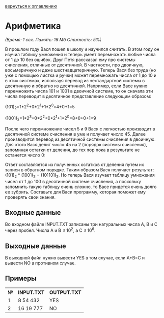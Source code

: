 <a href="/README.md">вернуться к оглавлению</a><br>

<h1>Арифметика</h1>
<i>(Время: 1&nbsp;сек. Память: 16 Мб&nbsp;Сложность: 5%)</i>

<p>
В прошлом году Вася пошел в школу и научился считать. В этом году он изучил таблицу умножения и теперь умеет перемножать любые числа от 1 до 10 без ошибок. Друг Петя рассказал ему про системы счисления, отличные от десятичной. В частности, про двоичную, восьмеричную и даже шестнадцатеричную. Теперь Вася без труда (но уже с помощью листка и ручки) может перемножать числа от 1 до 10 и в этих системах, используя перевод из нестандартной системы в десятичную и обратно из десятичной. Например, если Васе нужно перемножить числа 101 и 1001 в двоичной системе, то он сначала эти числа переводит в десятичное представление следующим образом:
</p>
<p>(101)<sub>2</sub>=1*2<sup>2</sup>+0*2<sup>1</sup>+1*2<sup>0</sup>=4+0+1=5</p>
<p>(1001)<sub>2</sub>=1*2<sup>3</sup>+0*2<sup>2</sup>+0*2<sup>1</sup>+1*2<sup>0</sup>=8+0+0+1=9</p>
<p>
После чего перемножение чисел 5 и 9 Вася с легкостью производит в десятичной системе счисления в уме и получает число 45. Далее производится перевод из десятичной системы счисления в двоичную. Для этого Вася делит число 45 на 2 (порядок системы счисления), запоминая остатки от деления, до тех пор пока в результате не останется число 0:
</p>
<p>
Ответ составляется из полученных остатков от деления путем их записи в обратном порядке. Таким образом Вася получает результат: (101)<sub>2</sub> * (1001)<sub>2</sub> = (101101)<sub>2</sub>. Но теперь Вася изучает таблицу умножения чисел от 1 до 100 в десятичной системе счисления, а поскольку запомнить такую таблицу очень сложно, то Васе придется очень долго ее зубрить. Составьте для Васи программу, которая поможет ему проверять свои знания.
</p>

<h2>Входные данные</h2>

<p>
Во входном файле INPUT.TXT записаны три натуральных числа A, B и C через пробел. Числа A и B &le; 10<sup>2</sup>, а C &le; 10<sup>6</sup>.
</p>

<h2>Выходные данные</h2>

<p>
В выходной файл нужно вывести YES в том случае, если A*B=C и вывести NO в противном случае.
</p>

<h2>Примеры</h2>

<table>
<tr><th>№</th><th>INPUT.TXT</th><th>OUTPUT.TXT</th></tr>
<tr><td>1</td><td>8 54 432</td><td>YES</td></tr>
<tr><td>2</td><td>16 19 777</td><td>NO</td></tr>
</table>